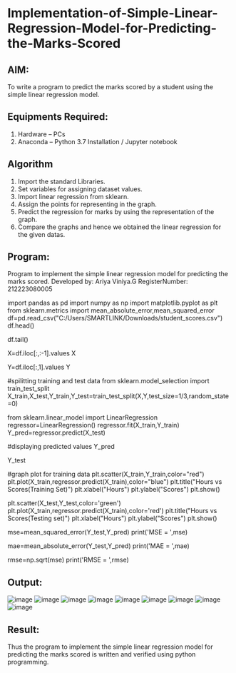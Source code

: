 # Implementation-of-Simple-Linear-Regression-Model-for-Predicting-the-Marks-Scored

## AIM:
To write a program to predict the marks scored by a student using the simple linear regression model.

## Equipments Required:
1. Hardware – PCs
2. Anaconda – Python 3.7 Installation / Jupyter notebook

## Algorithm
1. Import the standard Libraries.
2. Set variables for assigning dataset values.
3. Import linear regression from sklearn.
4. Assign the points for representing in the graph.
5. Predict the regression for marks by using the representation of the graph.
6. Compare the graphs and hence we obtained the linear regression for the given datas.
   
## Program:
Program to implement the simple linear regression model for predicting the marks scored.
Developed by: Ariya Viniya.G
RegisterNumber:  212223080005

import pandas as pd
import numpy as np
import matplotlib.pyplot as plt
from sklearn.metrics import mean_absolute_error,mean_squared_error
df=pd.read_csv("C:/Users/SMARTLINK/Downloads/student_scores.csv")
df.head()

df.tail()

X=df.iloc[:,:-1].values
X

Y=df.iloc[:,1].values
Y

#spilitting training and test data
from sklearn.model_selection import train_test_split
X_train,X_test,Y_train,Y_test=train_test_split(X,Y,test_size=1/3,random_state=0)

from sklearn.linear_model import LinearRegression
regressor=LinearRegression()
regressor.fit(X_train,Y_train)
Y_pred=regressor.predict(X_test)

#displaying predicted values
Y_pred

Y_test

#graph plot for training data
plt.scatter(X_train,Y_train,color="red")
plt.plot(X_train,regressor.predict(X_train),color="blue")
plt.title("Hours vs Scores(Training Set)")
plt.xlabel("Hours")
plt.ylabel("Scores")
plt.show()

plt.scatter(X_test,Y_test,color='green')
plt.plot(X_train,regressor.predict(X_train),color='red')
plt.title("Hours vs Scores(Testing set)")
plt.xlabel("Hours")
plt.ylabel("Scores")
plt.show()

mse=mean_squared_error(Y_test,Y_pred)
print('MSE = ',mse)

mae=mean_absolute_error(Y_test,Y_pred)
print('MAE = ',mae)

rmse=np.sqrt(mse)
print('RMSE = ',rmse)


## Output:
![image](https://github.com/user-attachments/assets/9d9d842e-cb23-49f4-916d-216b5854ca51)
![image](https://github.com/user-attachments/assets/77cdd113-93c7-4a1c-9275-1b2b10e4556d)
![image](https://github.com/user-attachments/assets/64460d50-202e-48d0-95eb-598f42fafef1)
![image](https://github.com/user-attachments/assets/19d3db8c-3622-4162-aed9-33e8f84a96eb)
![image](https://github.com/user-attachments/assets/85537809-6d0a-4b76-8335-b0f43089726f)
![image](https://github.com/user-attachments/assets/ff85f78b-25b6-41b0-9d50-d3f990588c4c)
![image](https://github.com/user-attachments/assets/b5b3f2ec-8777-4542-9072-cc4c0542cbbe)
![image](https://github.com/user-attachments/assets/aa31e612-0484-4ca7-a212-d65ab8b7890d)
![image](https://github.com/user-attachments/assets/68908176-590c-41b4-85ea-47c6a260fe55)

## Result:
Thus the program to implement the simple linear regression model for predicting the marks scored is written and verified using python programming.
